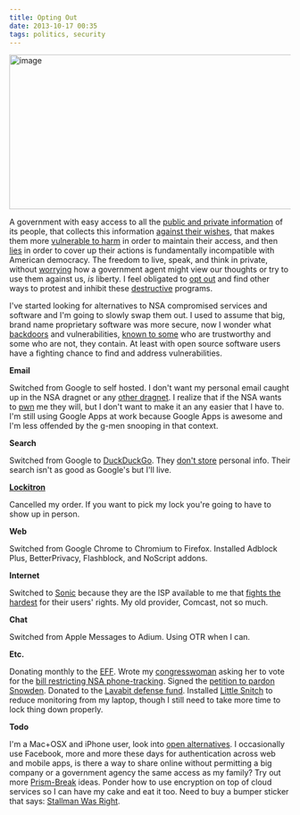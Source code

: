 ```yaml
---
title: Opting Out
date: 2013-10-17 00:35
tags: politics, security
---
```

<img alt="image" width="512" height="277" src="/images/optout.jpg" />
<br/>

A government with easy access to all the [public and private information][1] of its people, that collects this information [against their wishes][2], that makes them more [vulnerable to harm][3] in order to maintain their access, and then [lies][4] in order to cover up their actions is fundamentally incompatible with American democracy. The freedom to live, speak, and think in private, without [worrying][8] how a government agent might view our thoughts or try to use them against us, *is* liberty. I feel obligated to [opt out][10] and find other ways to protest and inhibit these [destructive][25] programs.

I've started looking for alternatives to NSA compromised services and software and I'm going to slowly swap them out. I used to assume that big, brand name proprietary software was more secure, now I wonder what [backdoors][21] and vulnerabilities, [known to some][20] who are trustworthy and some who are not, they contain. At least with open source software users have a fighting chance to find and address vulnerabilities.

**Email**

Switched from Google to self hosted. I don't want my personal email caught up in the NSA dragnet or any [other dragnet][7]. I realize that if the NSA wants to [pwn][22] me they will, but I don't want to make it an any easier that I have to. I'm still using Google Apps at work because Google Apps is awesome and I'm less offended by the g-men snooping in that context.

**Search**

Switched from Google to [DuckDuckGo][17]. They [don't store][9] personal info. Their search isn't as good as Google's but I'll live.

**[Lockitron][16]**

Cancelled my order. If you want to pick my lock you're going to have to show up in person.

**Web**

Switched from Google Chrome to Chromium to Firefox. Installed Adblock Plus, BetterPrivacy, Flashblock, and NoScript addons.

**Internet**

Switched to [Sonic][24] because they are the ISP available to me that [fights the hardest][5] for their users' rights. My old provider, Comcast, not so much.

**Chat**

Switched from Apple Messages to Adium. Using OTR when I can.

**Etc.**

Donating monthly to the [EFF][11]. Wrote my [congresswoman][12] asking her to vote for the [bill restricting NSA phone-tracking][13]. Signed the [petition to pardon Snowden][14]. Donated to the [Lavabit defense fund][15]. Installed [Little Snitch][18] to reduce monitoring from my laptop, though I still need to take more time to lock thing down properly.

**Todo**

I'm a Mac+OSX and iPhone user, look into [open alternatives][23]. I occasionally use Facebook, more and more these days for authentication across web and mobile apps, is there a way to share online without permitting a big company or a government agency the same access as my family? Try out more [Prism-Break][19] ideas. Ponder how to use encryption on top of cloud services so I can have my cake and eat it too. Need to buy a bumper sticker that says: [Stallman Was Right][6].

  [1]: https://en.wikipedia.org/wiki/PRISM_(surveillance_program)
  [2]: https://www.commondreams.org/view/2013/09/11-11
  [3]: http://www.technologyreview.com/news/519336/bruce-schneier-nsa-spying-is-making-us-less-safe/
  [4]: http://techcrunch.com/2013/08/15/lies-damned-lies-and-the-nsa/
  [5]: https://www.eff.org/who-has-your-back-2013
  [6]: http://www.osnews.com/story/25469/Richard_Stallman_Was_Right_All_Along
  [7]: http://yro.slashdot.org/story/11/04/07/232224/Obama-Administration-Wants-Your-Old-Email
  [8]: http://www.nbcnews.com/technology/nsa-dragnet-wider-previously-suspected-says-nyt-6C10876005
  [9]: http://donttrack.us/
 [10]: http://www.draxe.com/i-opt-out-what-you-must-know-about-new-airport-backscatter-scanners/
 [11]: https://supporters.eff.org/donate
 [12]: http://www.house.gov/representatives/find/
 [13]: http://www.theguardian.com/world/2013/jul/25/nsa-surveillance-amash-amendment-narrow-defeat
 [14]: https://petitions.whitehouse.gov/petition/pardon-edward-snowden/Dp03vGYD
 [15]: https://rally.org/lavabit
 [16]: https://lockitron.com/
 [17]: http://duckduckgo.com/
 [18]: http://www.obdev.at/products/littlesnitch/index.html
 [19]: https://prism-break.org/
 [20]: http://www.microsoft.com/security/msrc/collaboration/mapp.aspx
 [21]: http://www.theforbiddenknowledge.com/hardtruth/nsa_backdoor_windows.htm
 [22]: https://en.wikipedia.org/wiki/Pwn
 [23]: http://www.mozilla.org/en-US/firefox/os/
 [24]: http://sonic.net/
 [25]: http://www.economonitor.com/dolanecon/2013/08/05/the-fourth-amendment-and-the-economic-spillover-from-nsa-surveillance-to-e-commerce/

